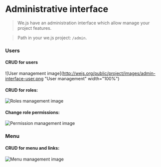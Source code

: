 # Administrative interface

> We.js have an administration interface which allow manage your project features.

> Path in your we.js project: `/admin`.

### Users

#### CRUD for users

![User management image](http://wejs.org/public/project/images/admin-interface-user.png "User management" width="100%")

#### CRUD for roles:
![Roles management image](http://wejs.org/public/project/images/admin-interface-role.png "Roles management")

#### Change role permissions:

![Permission management image](http://wejs.org/public/project/images/admin-interface-permission.png "Permission management")

### Menu

#### CRUD for menu and links:

![Menu management image](http://wejs.org/public/project/images/admin-interface-menu.png "Menu management")
